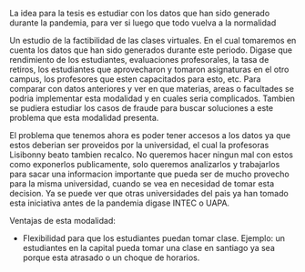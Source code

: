 La idea para la tesis es estudiar con los datos que han sido generado durante la pandemia, para ver si luego que todo vuelva a la normalidad 

Un estudio de la factibilidad de las clases virtuales. En el cual tomaremos en cuenta los datos que han sido generados durante este periodo. Digase que rendimiento de los estudiantes, evaluaciones profesorales, la tasa de retiros, los estudiantes que aprovecharon y tomaron asignaturas en el otro campus, los profesores que esten capacitados para esto, etc. Para comparar con datos anteriores y ver en que materias, areas o facultades se podria implementar esta modalidad y en cuales seria complicados. Tambien se pudiera estudiar los casos de fraude para buscar soluciones a este problema que esta modalidad presenta.

El problema que tenemos ahora es poder tener accesos a los datos ya que estos deberian ser proveidos por la universidad, el cual la profesoras Lisibonny beato tambien recalco. No queremos hacer ningun mal con estos como exponerlos publicamente, solo queremos analizarlos y trabajarlos para sacar una informacion importante que pueda ser de mucho provecho para la misma universidad, cuando se vea en necesidad de tomar esta decision. Ya se puede ver que otras universidades del pais ya han tomado esta iniciativa antes de la pandemia digase INTEC o UAPA.


Ventajas de esta modalidad:

* Flexibilidad para que los estudiantes puedan tomar clase. Ejemplo: un estudiantes en la capital pueda tomar una clase en santiago ya sea porque esta atrasado o un choque de horarios.



